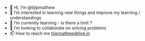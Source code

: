 - 👋 Hi, I’m @tijipmathew
- 👀 I’m interested in learning new things and improve my learning / understandings
- 🌱 I’m currently learning - is there a limit ?
- 💞️ I’m looking to collaborate on solving problems
- 📫 How to reach me tijipmathew@live.in

<!---
tijipmathew/tijipmathew is a ✨ special ✨ repository because its `README.md` (this file) appears on your GitHub profile.
You can click the Preview link to take a look at your changes.
--->
